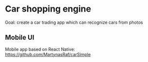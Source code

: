 # Car shopping engine
Goal: create a car trading app which can recognize cars from photos

## Mobile UI
Mobile app based on React Native: https://github.com/MartynasRaf/carSimple
